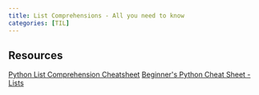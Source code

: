 ```yaml
---
title: List Comprehensions - All you need to know
categories: [TIL]
---
```


## Resources
[Python List Comprehension Cheatsheet](https://billybonaros.medium.com/python-list-comprehension-cheat-sheet-ec55737101ad)
[Beginner's Python Cheat Sheet - Lists](https://edu.anarcho-copy.org/Programming%20Languages/Python/Python%20CheatSheet/beginners_python_cheat_sheet_pcc_lists.pdf)